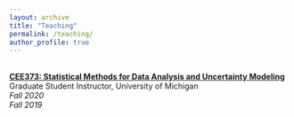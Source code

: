 ```yaml
---
layout: archive
title: "Teaching"
permalink: /teaching/
author_profile: true
---
```

<br><b>[CEE373: Statistical Methods for Data Analysis and Uncertainty Modeling](/teaching/CEE373)</b><br>
Graduate Student Instructor, University of Michigan
<br><i>Fall 2020</i> 
<br><i>Fall 2019</i> 
